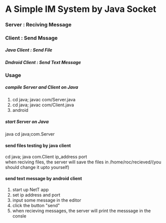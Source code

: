 # A Simple IM System by Java Socket
### Server : Reciving Message
### Client : Send Mssage
##### Java Client : Send File
##### Dndroid Client : Send Text Message

### Usage
##### compile Server and Client on Java
1. cd java; javac com/Server.java  
2. cd java; javac com/Client.java  
3. android  
##### start Server on Java  
java cd java;com.Server  

#### send files testing by java client  
cd java; java com.Client ip_address port <file list>  
when reciving files, the server will save the files in /home/roc/recieved/(you should change it upto yourself)  

#### send text message by android client
1. start up NetT app  
2. set ip address and port  
3. input some message in the editor  
4. click the button "send"  
5. when recieving messages, the server will print the messsage in the consle  
